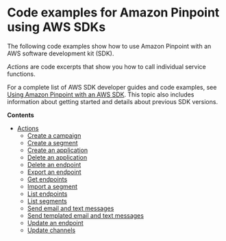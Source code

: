 # Code examples for Amazon Pinpoint using AWS SDKs<a name="service_code_examples_pinpoint"></a>

The following code examples show how to use Amazon Pinpoint with an AWS software development kit \(SDK\)\. 

*Actions* are code excerpts that show you how to call individual service functions\.

For a complete list of AWS SDK developer guides and code examples, see [Using Amazon Pinpoint with an AWS SDK](sdk-general-information-section.md)\. This topic also includes information about getting started and details about previous SDK versions\.

**Contents**
+ [Actions](service_code_examples_pinpoint_actions.md)
  + [Create a campaign](example_pinpoint_CreateCampaign_section.md)
  + [Create a segment](example_pinpoint_CreateSegment_section.md)
  + [Create an application](example_pinpoint_CreateApp_section.md)
  + [Delete an application](example_pinpoint_DeleteApp_section.md)
  + [Delete an endpoint](example_pinpoint_DeleteEndpoint_section.md)
  + [Export an endpoint](example_pinpoint_CreateExportJob_section.md)
  + [Get endpoints](example_pinpoint_GetEndpoint_section.md)
  + [Import a segment](example_pinpoint_CreateImportJob_section.md)
  + [List endpoints](example_pinpoint_GetUserEndpoints_section.md)
  + [List segments](example_pinpoint_GetSegments_section.md)
  + [Send email and text messages](example_pinpoint_SendMessages_section.md)
  + [Send templated email and text messages](example_pinpoint_SendMessages_Templated_section.md)
  + [Update an endpoint](example_pinpoint_UpdateEndpoint_section.md)
  + [Update channels](example_pinpoint_GetSmsChannel_section.md)